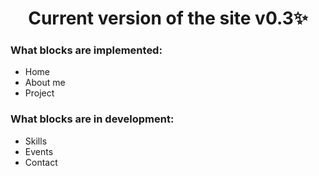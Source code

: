 <h1 align="center">Current version of the site v0.3✨</h1>
<h3>What blocks are implemented:</h3>
<ul>
  <li>Home</li>
  <li>About me</li>
  <li>Project</li>
</ul>

<h3>What blocks are in development:</h3>
<ul>
  <li>Skills</li>
  <li>Events</li>
  <li>Contact</li>
</ul>
